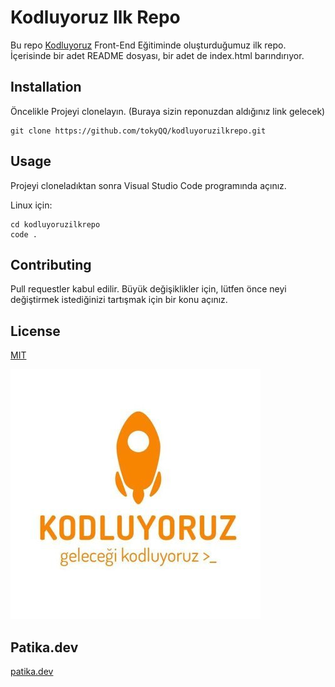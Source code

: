 # **Kodluyoruz Ilk Repo**
Bu repo [Kodluyoruz](https://www.kodluyoruz.org) Front-End Eğitiminde oluşturduğumuz ilk repo. İçerisinde bir adet README dosyası, bir adet de index.html barındırıyor.

## **Installation**
Öncelikle Projeyi clonelayın. (Buraya sizin reponuzdan aldığınız link gelecek)

```
git clone https://github.com/tokyQQ/kodluyoruzilkrepo.git
```

## **Usage**
Projeyi cloneladıktan sonra Visual Studio Code programında açınız. 

Linux için:

```
cd kodluyoruzilkrepo
code .
```

## **Contributing**
Pull requestler kabul edilir. Büyük değişiklikler için, lütfen önce neyi değiştirmek istediğinizi tartışmak için bir konu açınız.

## **License**
[MIT](https://github.com/tokyQQ/kodluyoruzilkrepo/blob/main/LICENSE)

![Kodluyoruz Logo](https://raw.githubusercontent.com/Kodluyoruz/taskforce/git/git/markdown-nedir-nasil-kullaniriz-/figures/kodluyoruz_logo.jpg)

## **Patika.dev**
[patika.dev](https://patika.dev)
